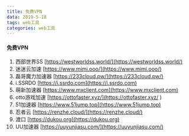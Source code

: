 ```yaml
---
title: 免费VPN
data: 2019-5-18
tags: web工具
categories: web工具
---
```



#### 免费VPN

1. 西部世界SS [https://westworldss.world/](https://westworldss.world/)  
1. 迷迷云加速 [https://www.mimi.ooo/](https://www.mimi.ooo/)
1. 磊哥魔力加速器 [https://233cloud.pw/](https://233cloud.pw/)
1. i.SSRDO [https://i.ssrdo.com](https://i.ssrdo.com)
1. 萌新加速器 [https://www.mxclient.com](https://www.mxclient.com)
1. otto游戏加速 [https://ottofaster.xyz/](https://ottofaster.xyz/ )
1. 51加速器 [https://www.51jump.top](https://www.51jump.top)
1. 忍者云 [https://renzhe.cloud/](https://renzhe.cloud/)
1. 渡口 [https://dukou.org](https://dukou.org)
1. UU加速器 [https://uuyunjiasu.com/](https://uuyunjiasu.com/)